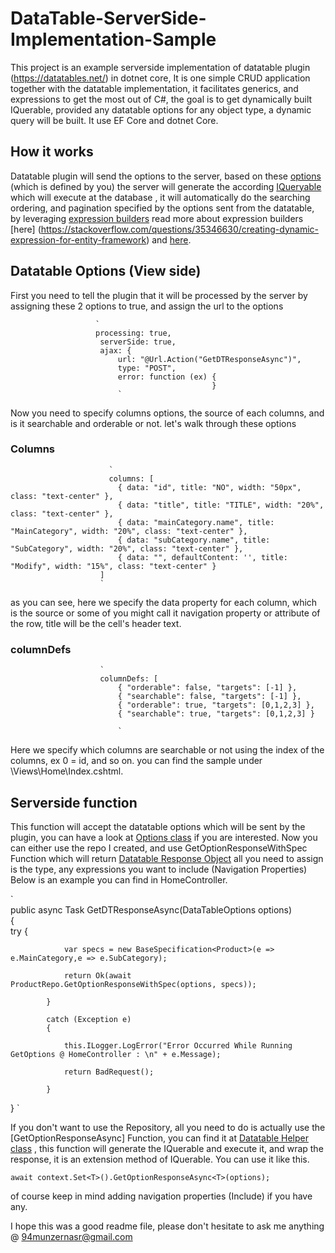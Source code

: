 # DataTable-ServerSide-Implementation-Sample
This project is an example serverside implementation of datatable plugin (https://datatables.net/) in dotnet core, 
It is one simple CRUD application together with the datatable implementation, 
it facilitates generics, and expressions to get the most out of C#, the goal is to get dynamically built IQuerable, 
provided any datatable options for any object type, a dynamic query will be built.
It use EF Core and dotnet Core. 


## How it works
Datatable plugin will send the options to the server, based on these [options](https://datatables.net/examples/server_side/post.html) (which is defined by you) the server 
will generate the according [IQueryable](https://www.developerhandbook.com/entity-framework/in-the-spotlight-demystifying-iqueryable-entity-framework-6/) which will execute at the database , it will automatically do the searching 
ordering, and pagination specified by the options sent from the datatable, by leveraging [expression builders](https://blogs.msdn.microsoft.com/meek/2008/05/02/linq-to-entities-combining-predicates/) read more about expression builders [here]
(https://stackoverflow.com/questions/35346630/creating-dynamic-expression-for-entity-framework) and [here](https://www.c-sharpcorner.com/UploadFile/c42694/dynamic-query-in-linq-using-predicate-builder/). 

## Datatable Options (View side)
First you need to tell the plugin that it will be processed by the server by assigning these 2 options to true, and assign the url to the options 

                       `                                                                                                                        
                       processing: true,                                                                                
                        serverSide: true,                                                                                                                 
                        ajax: {                                                                                                         
                            url: "@Url.Action("GetDTResponseAsync")",                                                     
                            type: "POST",                                                         
                            error: function (ex) {                                    
                                                 }
                            `
                            
                            
Now you need to specify columns options, the source of each columns, and is it searchable and orderable or not. 
let's walk through these options 
### Columns 
                          `
                          columns: [                                                                                                                       
                            { data: "id", title: "NO", width: "50px", class: "text-center" },                                   
                            { data: "title", title: "TITLE", width: "20%", class: "text-center" },                              
                            { data: "mainCategory.name", title: "MainCategory", width: "20%", class: "text-center" },                       
                            { data: "subCategory.name", title: "SubCategory", width: "20%", class: "text-center" },                         
                            { data: "", defaultContent: '', title: "Modify", width: "15%", class: "text-center" }                     
                        ]
                        `
                        
as you can see, here we specify the data property for each column, which is the source or some of you might call it navigation property or attribute of the row, title will be the cell's header text.
### columnDefs
                        
                        `
                        columnDefs: [
                            { "orderable": false, "targets": [-1] },                                                                  
                            { "searchable": false, "targets": [-1] },
                            { "orderable": true, "targets": [0,1,2,3] },
                            { "searchable": true, "targets": [0,1,2,3] }
                            
                            `
                            
                            
Here we specify which columns are searchable or not using the index of the columns, ex 0 = id, and so on. 
you can find the sample under \Views\Home\Index.cshtml. 

## Serverside function
This function will accept the datatable options which will be sent by the plugin, you can have a look at [Options class](https://github.com/rezres/DataTable-ServerSide-Implementation-Sample/blob/master/DataTable%20ServerSide%20%20Implementation%20Sample/Data/Requests/DataTableOptions.cs) if you are interested. 
Now you can either use the repo I created, and use GetOptionResponseWithSpec Function which will return [Datatable Response Object](https://github.com/rezres/DataTable-ServerSide-Implementation-Sample/blob/master/DataTable%20ServerSide%20%20Implementation%20Sample/Data/Responses/DataTableResponse.cs)
all you need to assign is the type, any expressions you want to include (Navigation Properties)
Below is an example you can find in HomeController. 


`                                                                                                                                     
public async Task<IActionResult> GetDTResponseAsync(DataTableOptions options)                                                               
        {                                                                                                                         
            try
            {
            
                var specs = new BaseSpecification<Product>(e => e.MainCategory,e => e.SubCategory);
                
                return Ok(await ProductRepo.GetOptionResponseWithSpec(options, specs));
                
            }
            
            catch (Exception e)
            {
            
                this.ILogger.LogError("Error Occurred While Running GetOptions @ HomeController : \n" + e.Message);
                
                return BadRequest();
                
            }
            
}
`


If you don't want to use the Repository, all you need to do is actually use the [GetOptionResponseAsync] Function, you can find it at [Datatable Helper class](https://github.com/rezres/DataTable-ServerSide-Implementation-Sample/blob/master/DataTable%20ServerSide%20%20Implementation%20Sample/Extensions/DataTableHelper.cs)
, this function will generate the IQuerable and execute it, and wrap the response, it is an extension method of IQuerable.
You can use it like this. 


`
await context.Set<T>().GetOptionResponseAsync<T>(options);
`


of course keep in mind adding navigation properties (Include) if you have any.  

I hope this was a good readme file,
please don't hesitate to ask me anything @ 94munzernasr@gmail.com
 

